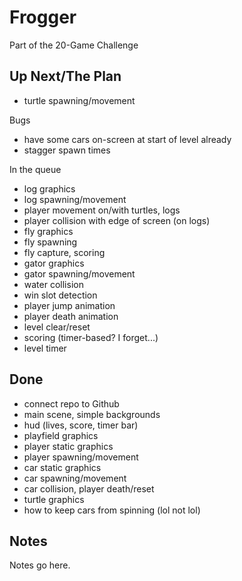 # Frogger

Part of the 20-Game Challenge

## Up Next/The Plan

* turtle spawning/movement

Bugs

* have some cars on-screen at start of level already
* stagger spawn times

In the queue

* log graphics
* log spawning/movement
* player movement on/with turtles, logs
* player collision with edge of screen (on logs)
* fly graphics
* fly spawning
* fly capture, scoring
* gator graphics
* gator spawning/movement
* water collision
* win slot detection
* player jump animation
* player death animation
* level clear/reset
* scoring (timer-based?  I forget...)
* level timer

## Done

* connect repo to Github
* main scene, simple backgrounds
* hud (lives, score, timer bar)
* playfield graphics
* player static graphics
* player spawning/movement
* car static graphics
* car spawning/movement
* car collision, player death/reset
* turtle graphics
* how to keep cars from spinning (lol not lol)

## Notes

Notes go here.
